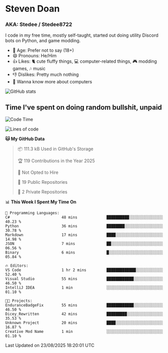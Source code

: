 # Steven Doan
### AKA: Stedee / Stedee8722
I code in my free time, mostly self-taught, started out doing utility Discord bots on Python, and game modding.

- 🤔 Age: Prefer not to say (18+)
- 😄 Pronouns: He/Him
- 👍 Likes: 🐈 cute fluffy things, 💻 computer-related things, 🎮 modding games, 🎶 music
- 👎 Dislikes: Pretty much nothing
- 🥹 Wanna know more about computers

![GitHub stats](https://github-readme-stats-iota-mocha-40.vercel.app/api?username=Stedee8722&show=prs_merged,prs_merged_percentage&show_icons=true&theme=transparent)

## Time I've spent on doing random bullshit, unpaid
<!--START_SECTION:Time I've spent on doing random bullshit, unpaid-->
![Code Time](http://img.shields.io/badge/Code%20Time-308%20hrs%2033%20mins-blue)

![Lines of code](https://img.shields.io/badge/From%20Hello%20World%20I%27ve%20Written-87.2%20thousand%20lines%20of%20code-blue)

**🐱 My GitHub Data** 

> 📦 111.3 kB Used in GitHub's Storage 
 > 
> 🏆 119 Contributions in the Year 2025
 > 
> 🚫 Not Opted to Hire
 > 
> 📜 19 Public Repositories 
 > 
> 🔑 2 Private Repositories 
 > 
📊 **This Week I Spent My Time On** 

```text
💬 Programming Languages: 
C#                       48 mins             ██████████░░░░░░░░░░░░░░░   40.23 % 
Python                   36 mins             ████████░░░░░░░░░░░░░░░░░   30.78 % 
Markdown                 17 mins             ████░░░░░░░░░░░░░░░░░░░░░   14.98 % 
JSON                     7 mins              ██░░░░░░░░░░░░░░░░░░░░░░░   06.56 % 
Binary                   6 mins              █░░░░░░░░░░░░░░░░░░░░░░░░   05.84 % 

🔥 Editors: 
VS Code                  1 hr 2 mins         █████████████░░░░░░░░░░░░   52.40 % 
Visual Studio            55 mins             ████████████░░░░░░░░░░░░░   46.50 % 
IntelliJ IDEA            1 min               ░░░░░░░░░░░░░░░░░░░░░░░░░   01.10 % 

🐱‍💻 Projects: 
EnduranceBadgeFix        55 mins             ████████████░░░░░░░░░░░░░   46.50 % 
Dicey_Rewritten          42 mins             █████████░░░░░░░░░░░░░░░░   35.53 % 
Unknown Project          20 mins             ████░░░░░░░░░░░░░░░░░░░░░   16.87 % 
Creative Mod Name        1 min               ░░░░░░░░░░░░░░░░░░░░░░░░░   01.10 % 
```


 Last Updated on 23/08/2025 18:20:01 UTC
<!--END_SECTION:Time I've spent on doing random bullshit, unpaid-->
